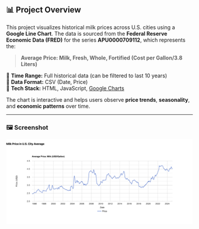 ## 📊 Project Overview

This project visualizes historical milk prices across U.S. cities using a **Google Line Chart**. The data is sourced from the **Federal Reserve Economic Data (FRED)** for the series **APU0000709112**, which represents the:

> **Average Price: Milk, Fresh, Whole, Fortified (Cost per Gallon/3.8 Liters)**

📅 **Time Range:** Full historical data (can be filtered to last 10 years)  
📁 **Data Format:** CSV (Date, Price)  
🔧 **Tech Stack:** HTML, JavaScript, [Google Charts](https://developers.google.com/chart)

The chart is interactive and helps users observe **price trends**, **seasonality**, and **economic patterns** over time.

---

### 🖼️ Screenshot

![Milk Price Line Chart](price-chart.png)


